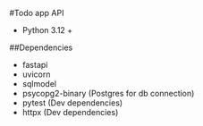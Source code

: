 #Todo app API

- Python 3.12 +


##Dependencies
- fastapi
- uvicorn
- sqlmodel
- psycopg2-binary (Postgres for db connection)
- pytest (Dev dependencies)
- httpx (Dev dependencies)

